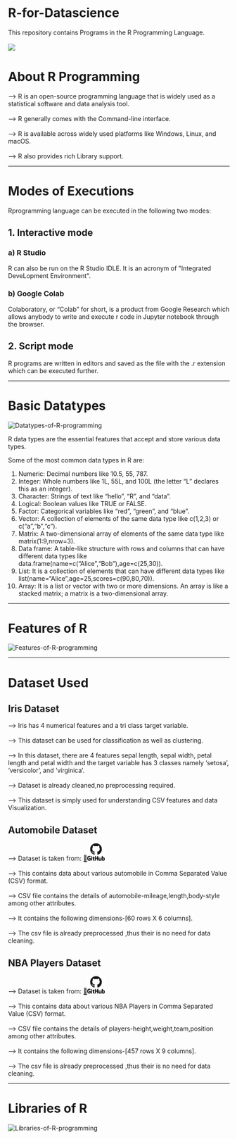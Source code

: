 # R-for-Datascience
This repository contains Programs in the R Programming Language.<br><br>
<img src="https://github.com/madhurimarawat/R-for-Datascience/assets/105432776/700e39ba-791c-4a2b-9d6b-e74bdbd3d1f7">

# About R Programming

--> R is an open-source programming language that is widely used as a statistical software and data analysis tool.<br><br>
--> R generally comes with the Command-line interface.<br><br>
--> R is available across widely used platforms like Windows, Linux, and macOS.<br><br>
--> R also provides rich Library support.<br>

---

<h1>Modes of Executions</h1>
Rprogramming language can be executed in the following two modes:
<h2>1. Interactive mode</h2>
<h3>a) R Studio</h3>
R can also be run on the R Studio IDLE. It is an acronym of "Integrated DeveLopment Environment".<br>
<h3>b) Google Colab</h3>
Colaboratory, or “Colab” for short, is a product from Google Research which allows anybody to write and execute r code in Jupyter notebook through the browser.<br>
<h2>2. Script mode</h2>
R programs are written in editors and saved as the file with the .r extension which can be executed further. <br>

---

# Basic Datatypes
 <img src="https://cdn.educba.com/academy/wp-content/uploads/2019/11/r-data-types.png" height=400 width=680 title="Datatypes-of-R-programming" alt="Datatypes-of-R-programming">

R data types are the essential features that accept and store various data types.

Some of the most common data types in R are:
<ol>
<li>Numeric: Decimal numbers like 10.5, 55, 787.</li>
<li>Integer: Whole numbers like 1L, 55L, and 100L (the letter “L” declares this as an integer).</li>
<li>Character: Strings of text like “hello”, “R”, and “data”.</li>
<li>Logical: Boolean values like TRUE or FALSE.</li>
<li>Factor: Categorical variables like “red”, “green”, and “blue”.</li>
<li>Vector: A collection of elements of the same data type like c(1,2,3) or c(“a”,“b”,“c”).</li>
<li>Matrix: A two-dimensional array of elements of the same data type like matrix(1:9,nrow=3).</li>
<li>Data frame: A table-like structure with rows and columns that can have different data types like data.frame(name=c(“Alice”,“Bob”),age=c(25,30)).</li>
<li>List: It is a collection of elements that can have different data types like list(name=“Alice”,age=25,scores=c(90,80,70)).</li>
 <li>Array: It is a list or vector with two or more dimensions. An array is like a stacked matrix; a matrix is a two-dimensional array.</li>
</ol>

 ---

# Features of R
<img src="https://github.com/madhurimarawat/R-for-Datascience/assets/105432776/f9942f22-3f51-42fc-ad5a-5be86e60e4f4" height=400 width=680 title="Features-of-R-programming" alt="Features-of-R-programming">

---
 # Dataset Used

 <h2>Iris Dataset</h2>
--> Iris has 4 numerical features and a tri class target variable.<br><br>
--> This dataset can be used for classification as well as clustering.<br><br>
--> In this dataset, there are 4 features sepal length, sepal width, petal length and petal width and the target variable has 3 classes namely ‘setosa’, ‘versicolor’, and ‘virginica’.<br><br>
--> Dataset is already cleaned,no preprocessing required.<br><br>
--> This dataset is simply used for understanding CSV features and data Visualization.<br>

<h2>Automobile Dataset</h2>
--> Dataset is taken from: <a href="https://gist.github.com/lauvshree/20ee07bfaa6d97364006fc2320092526">🔗<img src="https://github.com/devicons/devicon/blob/master/icons/github/github-original-wordmark.svg" height =40 width=40 title="Automobile Dataset" alt="Automobile Dataset"> </a><br><br>
--> This contains data about various automobile in Comma Separated Value (CSV) format.<br><br>
--> CSV file contains the details of automobile-mileage,length,body-style among other attributes.<br><br>
--> It contains the following dimensions-[60 rows X 6 columns].<br><br>
--> The csv file is already preprocessed ,thus their is no need for data cleaning.<br>

<h2>NBA Players Dataset</h2>
--> Dataset is taken from: <a href="https://gist.github.com/ganeshbabuNN/80b55569fde8eb6a81518d4c8921c7a6" >🔗<img src="https://github.com/devicons/devicon/blob/master/icons/github/github-original-wordmark.svg" height =40 width=40 title="NBA Dataset" alt="NBA Dataset"> </a><br><br>
--> This contains data about various NBA Players in Comma Separated Value (CSV) format.<br><br>
--> CSV file contains the details of players-height,weight,team,position among other attributes.<br><br>
--> It contains the following dimensions-[457 rows X 9 columns].<br><br>
--> The csv file is already preprocessed ,thus their is no need for data cleaning.<br>

---
# Libraries of R

<img src="https://github.com/madhurimarawat/R-for-Datascience/assets/105432776/3ed5f9fc-b8ad-4c17-a730-f4ef59e5a303" height=400 width=680 title="Libraries-of-R-programming" alt="Libraries-of-R-programming">
